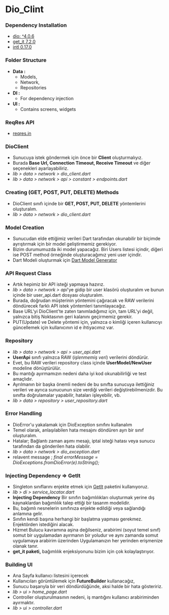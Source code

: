 # Dio_Clint

### Dependency Installation
* [dio: ^4.0.6](https://pub.dev/packages/dio)
* [get_it 7.2.0](https://pub.dev/packages/get_it)
* [intl 0.17.0](https://pub.dev/packages/intl)

### Folder Structure
* **Data :** 
	 * Models, 
     * Network, 
     * Repositories
* **DI :** 
    * For dependency injection
* **UI :** 
    * Contains screens, widgets

### ReqRes API
* [reqres.in](https://reqres.in/)

### DioClient
* Sunucuya istek göndermek için önce bir **Client** oluşturmalıyız.
* Burada **Base Url, Connection Timeout, Receive Timeout** ve diğer seçenekleri ayarlayabiliriz.
* *lib > data > network > dio_client.dart* 
* *lib > data > network > api > constant > endpoints.dart*

### Creating (GET, POST, PUT, DELETE) Methods
* DioClient sınıfı içinde bir **GET, POST, PUT, DELETE** yöntemlerini oluşturalım. 
* *lib > data > network > dio_client.dart*

### Model Creation
* Sunucudan elde ettiğimiz verileri Dart tarafından okunabilir bir biçimde ayrıştırmak için bir model geliştirmemiz gerekiyor.
* Bizim durumumuzda iki model yapacağız. Biri Users listesi içindir, diğeri ise POST method örneğinde oluşturacağımız yeni user içindir.
* Dart Modeli oluşturmak için [Dart Model Generator](https://javiercbk.github.io/json_to_dart/)

### API Request Class
* Artık hepimiz bir API isteği yapmaya hazırız.
* *lib > data > network > api*'ye gidip bir user klasörü oluşturalım ve bunun içinde bir user_api.dart dosyası oluşturalım.
* Burada, doğrudan müşterinin yöntemini çağıracak ve RAW verilerini döndürecek farklı API istek yöntemleri tanımlayacağız.
* Base URL'yi DioClient'te zaten tanımladığımız için, tam URL'yi değil, yalnızca bitiş Noktasının geri kalanını geçirmemiz gerekir.
* PUT(Update) ve Delete yöntemi için, yalnızca o kimliği içeren kullanıcıyı güncellemek için kullanıcının id e ihtiyacımız var.

### Repository
* *lib > data > network > api > user_api.dart*
* **UserApi** sınıfı yalnızca RAW (*işlenmemiş veri*) verilerini döndürür.
* Evet, bu RAW verileri repository class içinde **UserModel/NewUser** modeline dönüştürülür.
* Bu mantığı ayırmamızın nedeni daha iyi kod okunabilirliği ve test amaçlıdır.
* Ayrılmanın bir başka önemli nedeni de bu sınıfta sunucuya ilettiğiniz verileri ve ayrıca sunucunun size verdiği verileri değiştirebilmenizdir. Bu sınıfta doğrulamalar yapabilir, hataları işleyebilir, vb.
* *lib > data > repository > user_repository.dart*

### Error Handling
* DioError'u yakalamak için DioException sınıfını kullanalım
* Temel olarak, anlaşılabilen hata mesajını döndüren ayrı bir sınıf oluşturalım.
* Hatalar; Bağlantı zaman aşımı mesajı, iptal isteği hatası veya sunucu tarafından da gönderilen hata olabilir.
* *lib > data > network > dio_exception.dart*
* relavent message ; *final errorMessage = DioExceptions.fromDioError(e).toString();*

### Injecting Dependency => GetIt
* Singleton sınıflarını enjekte etmek için [GetIt](https://pub.dev/packages/get_it) paketini kullanıyoruz.
* *lib > di > service_locator.dart*
*  **Injecting Dependency** Bir sınıfın bağımlılıkları oluşturmak yerine dış kaynaklardan bağımlılık talep ettiği bir tasarım modelidir.
* Bu, bağımlı nesnelerin sınıfınıza enjekte edildiği veya sağlandığı anlamına gelir.
* Sınıfın kendi başına herhangi bir başlatma yapması gerekmez. Enjektörden istediğini alacak.
* Hizmet Bulucu kavramına aşina değilseniz, arabirimi (soyut temel sınıf) somut bir uygulamadan ayırmanın bir yoludur ve aynı zamanda somut uygulamaya arabirim üzerinden Uygulamanızın her yerinden erişmenize olanak tanır.
* **get_it paketi,** bağımlılık enjeksiyonunu bizim için çok kolaylaştırıyor.

### Building UI
* Ana Sayfa kullanıcı listesini içerecek
* Kullanıcıları görüntülemek için **FutureBuilder** kullanacağız,
* Sunucu başarıyla bir veri döndürdüğünde, aksi halde bir hata gösteririz.
* *lib > ui > home_page.dart*
* Controller oluşturulmasının nedeni, iş mantığını kullanıcı arabiriminden ayırmaktır. 
* *lib > ui > controller.dart*








